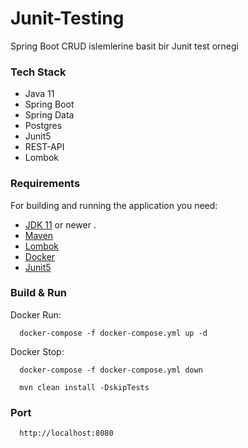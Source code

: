 # Junit-Testing
Spring Boot CRUD islemlerine basit bir Junit test ornegi

### Tech Stack
- Java 11
- Spring Boot
- Spring Data
- Postgres
- Junit5
- REST-API
- Lombok


### Requirements

For building and running the application you need:
- [JDK 11](https://www.oracle.com/java/technologies/javase-jdk11-downloads.html) or newer .
- [Maven](https://maven.apache.org)
- [Lombok](https://projectlombok.org/)
- [Docker](https://www.docker.com/)
- [Junit5](https://junit.org/junit5/)


### Build & Run
Docker Run:
```
  docker-compose -f docker-compose.yml up -d
```
Docker Stop:
```
  docker-compose -f docker-compose.yml down
```

```
  mvn clean install -DskipTests
```

### Port
```
  http://localhost:8080
```